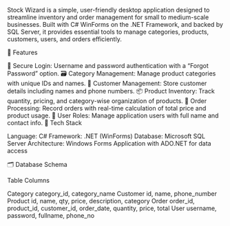 Stock Wizard is a simple, user-friendly desktop application designed to streamline inventory and order management for small to medium-scale businesses. Built with C# WinForms on the .NET Framework, and backed by SQL Server, it provides essential tools to manage categories, products, customers, users, and orders efficiently.

🚀 Features

🔐 Secure Login: Username and password authentication with a “Forgot Password” option.
🗃️ Category Management: Manage product categories with unique IDs and names.
👥 Customer Management: Store customer details including names and phone numbers.
📦 Product Inventory: Track quantity, pricing, and category-wise organization of products.
🧾 Order Processing: Record orders with real-time calculation of total price and product usage.
👤 User Roles: Manage application users with full name and contact info.
🧰 Tech Stack

Language: C#
Framework: .NET (WinForms)
Database: Microsoft SQL Server
Architecture: Windows Forms Application with ADO.NET for data access

🗂️ Database Schema

Table	Columns

Category	category_id, category_name
Customer	id, name, phone_number
Product	id, name, qty, price, description, category
Order	order_id, product_id, customer_id, order_date, quantity, price, total
User	username, password, fullname, phone_no
